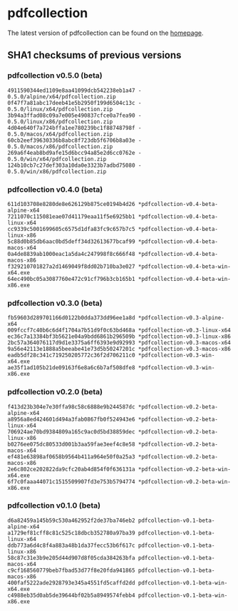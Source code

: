 # pdfcollection
The latest version of pdfcollection can be found on the [homepage](/docs/pdfcollection).

## SHA1 checksums of previous versions
### pdfcollection v0.5.0 (beta)
    4911590344ed1109e8aa41099dcb542238eb1a47 - 0.5.0/alpine/x64/pdfcollection.zip
    0f47f7a81abc17deeb41e5b2950f199d6504c13c - 0.5.0/linux/x64/pdfcollection.zip
    3b94a3ffad08c09a7e005e490837cfce0a7fea90 - 0.5.0/linux/x86/pdfcollection.zip
    4d04e640f7a724bffa1ee780239bc1f88748798f - 0.5.0/macos/x64/pdfcollection.zip
    60cb2eef39630336b8abc8f723db5f6706b8a03e - 0.5.0/macos/x86/pdfcollection.zip
    269a6f4eab8bd9afe15d6bcc94a85e2d6cc0762e - 0.5.0/win/x64/pdfcollection.zip
    124b10cb7c27def303a10da0e3323b7adbd75080 - 0.5.0/win/x86/pdfcollection.zip

### pdfcollection v0.4.0 (beta)
    611d103708e8280de8e626129b875ce0194b4d26 *pdfcollection-v0.4-beta-alpine-x64
    7211070c115081eae07d41179eaa11f5e6925bb1 *pdfcollection-v0.4-beta-linux-x64
    cc9339c5001699605c6575d1dfa83fc9c657b7c5 *pdfcollection-v0.4-beta-linux-x86
    5c88d0b85db6aac0bd5deff34d32613677bcaf99 *pdfcollection-v0.4-beta-macos-x64
    0a4de8839ab1000eac1a5da4c247998f8c666f48 *pdfcollection-v0.4-beta-macos-x86
    f329210701827a2d1469049f8dd02b710ba3e027 *pdfcollection-v0.4-beta-win-x64.exe
    64ec490bc05a3087760e472c91cf796b3cb165b1 *pdfcollection-v0.4-beta-win-x86.exe

### pdfcollection v0.3.0 (beta)
    fb59603d289701166d0122b0dda373dd96ee1a8d *pdfcollection-v0.3-alpine-x64
    009fccf7c40b6c6d4f1704a7b51d9f0c63bd468a *pdfcollection-v0.3-linux-x64
    ec36c7a13384bf3b5621e04a9bdd6861b296509b *pdfcollection-v0.3-linux-x86
    2bc57a364076117d9d1e3375a6ff6393e9d92993 *pdfcollection-v0.3-macos-x64
    9a56e42113e1888a5beeabe41e73d5b50247201c *pdfcollection-v0.3-macos-x86
    eadb5df28c341c719250205772c36f2d706211c0 *pdfcollection-v0.3-win-x64.exe
    ae35f1ad105b21de09163f6e8a6c6b7af508dfe8 *pdfcollection-v0.3-win-x86.exe

### pdfcollection v0.2.0 (beta)
    f413d23b304e7e30ffa98c58c6888e9b244587dc *pdfcollection-v0.2-beta-alpine-x64
    a8956a8ed424601d494a3fab0867fb0f524943e6 *pdfcollection-v0.2-beta-linux-x64
    706924ae70bd9384809a165c9ac0d5bd38859dec *pdfcollection-v0.2-beta-linux-x86
    b0276ee075dc80533d001b3aa59fae3eef4c8e58 *pdfcollection-v0.2-beta-macos-x64
    ef481e63898af0658b9564b411a964e50f0a25a3 *pdfcollection-v0.2-beta-macos-x86
    2e6c802ce202822da9cfc20ab4d854f0f636131a *pdfcollection-v0.2-beta-win-x64.exe
    6f7c0faaa44071c1515509907fd3e753b5794774 *pdfcollection-v0.2-beta-win-x86.exe

### pdfcollection v0.1.0 (beta)
    d6a82459a145b59c530a462952f2de37ba746eb2 pdfcollection-v0.1-beta-alpine-x64
    a1729ef81cff8c81c525c18dbcb352780a97ba39 pdfcollection-v0.1-beta-linux-x64
    ddb773a6d4c8f4a883a48b1da37fecc53b6f617c pdfcollection-v0.1-beta-linux-x86
    58c87c31e3b9e205d44d907d8f05cda384263bfa pdfcollection-v0.1-beta-macos-x64
    c9cf168560779beb7fbad53d77f8e20fda941865 pdfcollection-v0.1-beta-macos-x86
    400faf5222ade2928793e345a4551fd5caffd2dd pdfcollection-v0.1-beta-win-x64.exe
    c4988eb35d0ab5de39644bf02b5a8949574febb4 pdfcollection-v0.1-beta-win-x86.exe
